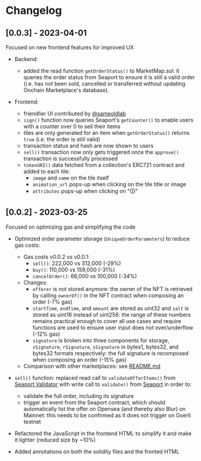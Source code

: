 # Changelog

## [0.0.3] - 2023-04-01
Focused on new frontend features for improved UX

- Backend:
    - added the read function `getOrderStatus()` to MarketMap.sol: it queries the order status from Seaport to ensure it is still a valid order (i.e. has not been sold, cancelled or transferred without updating Onchain Marketplace's database).

- Frontend:
    - friendlier UI contributed by [@sameoldlab](https://github.com/sameoldlab)
    - `sign()` function now queries Seaport's `getCounter()` to enable users with a counter over 0 to sell their items
    - tiles are only generated for an item when `getOrderStatus()` returns `true` (i.e. the order is still valid)
    - transaction status and hash are now shown to users 
    - `sell()` transaction now only gets triggered once the `approve()` transaction is successfully processed
    - `tokenURI()` data fetched from a collection's ERC721 contract and added to each tile:
        - `image` and `name` on the tile itself
        - `animation_url` pops-up when clicking on the tile title or image 
        - `attributes` pops-up when clicking on "🛈" 


## [0.0.2] - 2023-03-25
Focused on optimizing gas and simplifying the code

- Optimized order parameter storage (`UniqueOrderParameters`) to reduce gas costs:
    - Gas costs v0.0.2 vs v0.0.1:
        - `sell()`: 222,000 vs 312,000 (-29%)
        - `buy()`: 110,000 vs 159,000 (-31%)
        - `cancelOrder()`: 66,000 vs 100,000 (-34%)
    - Changes:
        - `offerer` is not stored anymore: the owner of the NFT is retrieved by calling `ownerOf()` in the NFT contract when composing an order (-7% gas)
        - `startTime`, `endTime`, and `amount` are stored as uint32 and `salt` is stored as uint16 instead of uint256: the range of these numbers remains practical enough to cover all use cases and require functions are used to ensure user input does not over/underflow (-12% gas)
        - `signature` is broken into three components for storage, `vSignature`, `rSignature`, `sSignature` in bytes1, bytes32, and bytes32 formats respectively: the full signature is recomposed when composing an order (-15% gas)
    - Comparison with other marketplaces: see [README.md](https://github.com/mozrt2/Onchain-Marketplace#readme)

- `sell()` function: replaced read call to `validateOfferItems()` from [Seaport Validator](https://goerli.etherscan.io/address/0xF75194740067D6E4000000003b350688DD770000) with write call to `validate()` from [Seaport](https://goerli.etherscan.io/address/0x00000000000001ad428e4906ae43d8f9852d0dd6) in order to:
    - validate the full order, including its signature
    - trigger an event from the Seaport contract, which should automatically list the offer on Opensea (and thereby also Blur) on Mainnet: this needs to be confirmed as it does not trigger on Goerli testnet 

- Refactored the JavaScript in the frontend HTML to simplify it and make it lighter (reduced size by ~10%)

- Added annotations on both the solidity files and the fronted HTML

